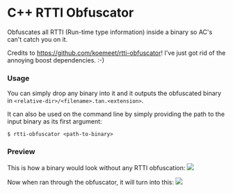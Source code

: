 # C++ RTTI Obfuscator
Obfuscates all RTTI (Run-time type information) inside a binary so AC's can't catch you on it.

Credits to https://github.com/koemeet/rtti-obfuscator!
I've just got rid of the annoying boost dependencies. :-)

### Usage
You can simply drop any binary into it and it outputs the obfuscated binary in `<relative-dir>/<filename>.tan.<extension>`.

It can also be used on the command line by simply providing the path to the input binary as its first argument:
```
$ rtti-obfuscator <path-to-binary>
```

### Preview

This is how a binary would look without any RTTI obfuscation:
![](https://i.imgur.com/GDWNMNY.png)

Now when ran through the obfuscator, it will turn into this:
![](https://i.imgur.com/02MnMbm.png)
